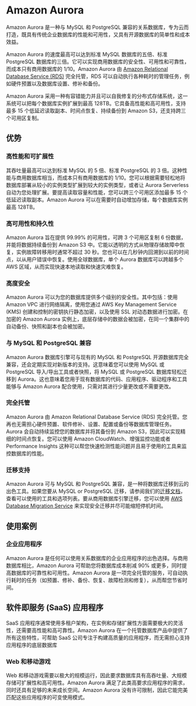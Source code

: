 # Amazon Aurora

Amazon Aurora 是一种与 MySQL 和 PostgreSQL 兼容的关系数据库，专为云而打造，既具有传统企业数据库的性能和可用性，又具有开源数据库的简单性和成本效益。

Amazon Aurora 的速度最高可以达到标准 MySQL 数据库的五倍、标准 PostgreSQL 数据库的三倍。它可以实现商用数据库的安全性、可用性和可靠性，而成本只有商用数据库的 1/10。Amazon Aurora 由 [Amazon Relational Database Service (RDS)](https://aws.amazon.com/cn/rds/) 完全托管，RDS 可以自动执行各种耗时的管理任务，例如硬件预置以及数据库设置、修补和备份。

Amazon Aurora 采用一种有容错能力并且可以自我修复的分布式存储系统，这一系统可以把每个数据库实例扩展到最高 128TB。它具备高性能和高可用性，支持最多 15 个低延迟读取副本、时间点恢复、持续备份到 Amazon S3，还支持跨三个可用区复制。

## 优势

### 高性能和可扩展性

其吞吐量最高可以达到标准 MySQL 的 5 倍、标准 PostgreSQL 的 3 倍。这种性能与商用数据库相当，而成本只有商用数据库的 1/10。您可以根据需要轻松地将数据库部署从较小的实例类型扩展到较大的实例类型，或者让 Aurora Serverless 自动为您处理扩展。要提高读取容量和性能，您可以跨三个可用区添加最多 15 个低延迟读取副本。Amazon Aurora 可以在需要时自动增加存储，每个数据库实例最高 128TB。

### 高可用性和持久性

Amazon Aurora 旨在提供 99.99% 的可用性，可跨 3 个可用区复制 6 份数据，并能将数据持续备份到 Amazon S3 中。它能以透明的方式从物理存储故障中恢复，实例故障转移用时通常不超过 30 秒。您也可以在几秒钟内回溯到以前的时间点，以从用户错误中恢复。使用全球数据库，单个 Aurora 数据库可以跨越多个 AWS 区域，从而实现快速本地读取和快速灾难恢复。

### 高度安全

Amazon Aurora 可以为您的数据库提供多个级别的安全性。其中包括：使用 Amazon VPC 进行网络隔离，使用您通过 AWS Key Management Service (KMS) 创建和控制的密钥执行静态加密，以及使用 SSL 对动态数据进行加密。在加密的 Amazon Aurora 实例上，底层存储中的数据会被加密，在同一个集群中的自动备份、快照和副本也会被加密。

### 与 MySQL 和 PostgreSQL 兼容

Amazon Aurora 数据库引擎可与现有的 MySQL 和 PostgreSQL 开源数据库完全兼容，还会定期实现对新版本的支持。这意味着您可以使用 MySQL 或 PostgreSQL 导入/导出工具或者快照，将 MySQL 或 PostgreSQL 数据库轻松迁移到 Aurora。这也意味着您用于现有数据库的代码、应用程序、驱动程序和工具能够与 Amazon Aurora 配合使用，只需对其进行少量更改或不需要更改。

### 完全托管

Amazon Aurora 由 Amazon Relational Database Service (RDS) 完全托管。您再也无需担心硬件预置、软件修补、设置、配置或备份等数据库管理任务。Aurora 会自动持续监控您的数据库并将其备份到 Amazon S3，因此可以实现精细的时间点恢复。您可以使用 Amazon CloudWatch、增强监控功能或者 Performance Insights 这种可以帮您快速检测性能问题并且易于使用的工具来监控数据库的性能。

### 迁移支持

Amazon Aurora 可与 MySQL 和 PostgreSQL 兼容，是一种将数据库迁移到云的出色工具。如果您要从 MySQL or PostgreSQL 迁移，请参阅我们的[迁移文档](https://docs.aws.amazon.com/AmazonRDS/latest/UserGuide/Welcome.html)，查看可以使用的工具和选项列表。要从商用数据库引擎迁移，您可以使用 [AWS Database Migration Service](https://aws.amazon.com/cn/dms/) 来实现安全迁移并尽可能缩短停机时间。

## 使用案例

### 企业应用程序

Amazon Aurora 是任何可以使用关系数据库的企业应用程序的出色选择。与商用数据库相比，Amazon Aurora 可帮助您将数据库成本削减 90% 或更多，同时提高数据库的可靠性和可用性。Amazon Aurora 是一项完全托管的服务，可自动执行耗时的任务（如预置、修补、备份、恢复、故障检测和修复），从而帮您节省时间。

## 软件即服务 (SaaS) 应用程序

SaaS 应用程序通常使用多租户架构，在实例和存储扩展性方面需要极大的灵活性，还需要高性能和高可靠性。Amazon Aurora 在一个托管数据库产品中提供了所有这些特性，可帮助 SaaS 公司专注于构建高质量的应用程序，而无需担心支持应用程序的底层数据库

### Web 和移动游戏

Web 和移动游戏需要以极大的规模运行，因此要求数据库具有高吞吐量、大规模存储可扩展性和高可用性。Amazon Aurora 满足了此类高要求应用程序的需求，同时还具有足够的未来成长空间。Amazon Aurora 没有许可限制，因此它能完美匹配这些应用程序的可变使用模式。